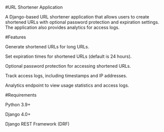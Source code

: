 #URL Shortener Application

A Django-based URL shortener application that allows users to create shortened URLs with optional password protection and expiration settings. The application also provides analytics for access logs.

#Features

Generate shortened URLs for long URLs.

Set expiration times for shortened URLs (default is 24 hours).

Optional password protection for accessing shortened URLs.

Track access logs, including timestamps and IP addresses.

Analytics endpoint to view usage statistics and access logs.

#Requirements

Python 3.9+

Django 4.0+

Django REST Framework (DRF)
